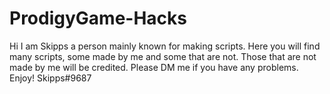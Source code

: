# ProdigyGame-Hacks
Hi I am Skipps a person mainly known for making scripts.
Here you will find many scripts, some made by me and some that are not. Those that are not made by me will be credited.
Please DM me if you have any problems. Enjoy! 
Skipps#9687
